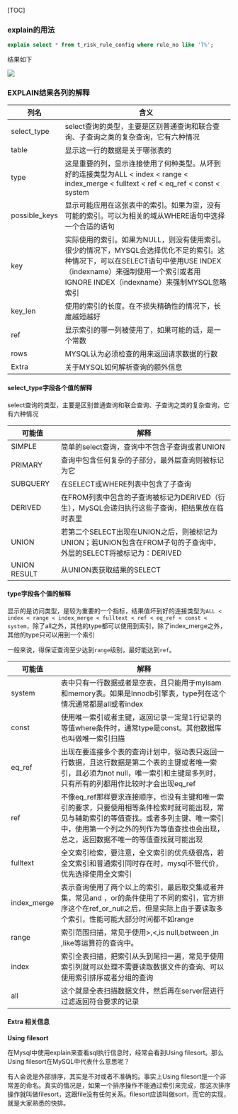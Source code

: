 [TOC]

### explain的用法

```sql
explain select * from t_risk_rule_config where rule_no like 'T%';
```

结果如下

![](http://ww3.sinaimg.cn/large/006tNc79gy1g4nuvifjm4j30op01cdfr.jpg)

### EXPLAIN结果各列的解释

| 列名          | 含义                                                         |
| ------------- | ------------------------------------------------------------ |
| select_type   | select查询的类型，主要是区别普通查询和联合查询、子查询之类的复杂查询，它有六种情况 |
| table         | 显示这一行的数据是关于哪张表的                               |
| type          | 这是重要的列，显示连接使用了何种类型。从坏到好的连接类型为ALL < index < range < index_merge < fulltext < ref < eq_ref < const < system |
| possible_keys | 显示可能应用在这张表中的索引。如果为空，没有可能的索引。可以为相关的域从WHERE语句中选择一个合适的语句 |
| key           | 实际使用的索引。如果为NULL，则没有使用索引。很少的情况下，MYSQL会选择优化不足的索引。这种情况下，可以在SELECT语句中使用USE INDEX（indexname）来强制使用一个索引或者用IGNORE INDEX（indexname）来强制MYSQL忽略索引 |
| key_len       | 使用的索引的长度。在不损失精确性的情况下，长度越短越好       |
| ref           | 显示索引的哪一列被使用了，如果可能的话，是一个常数           |
| rows          | MYSQL认为必须检查的用来返回请求数据的行数                    |
| Extra         | 关于MYSQL如何解析查询的额外信息                              |

#### **select_type**字段各个值的解释

select查询的类型，主要是区别普通查询和联合查询、子查询之类的复杂查询，它有六种情况

| 可能值       | 解释                                                         |
| ------------ | ------------------------------------------------------------ |
| SIMPLE       | 简单的select查询，查询中不包含子查询或者UNION                |
| PRIMARY      | 查询中包含任何复杂的子部分，最外层查询则被标记为它           |
| SUBQUERY     | 在SELECT或WHERE列表中包含了子查询                            |
| DERIVED      | 在FROM列表中包含的子查询被标记为DERIVED（衍生），MySQL会递归执行这些子查询，把结果放在临时表里 |
| UNION        | 若第二个SELECT出现在UNION之后，则被标记为UNION；若UNION包含在FROM子句的子查询中，外层的SELECT将被标记为：DERIVED |
| UNION RESULT | 从UNION表获取结果的SELECT                                    |

#### **type**字段各个值的解释

显示的是访问类型，是较为重要的一个指标，结果值坏到好的连接类型为`ALL < index < range < index_merge < fulltext < ref < eq_ref < const < system`，除了all之外，其他的type都可以使用到索引，除了index_merge之外，其他的type只可以用到一个索引

一般来说，得保证查询至少达到`range`级别，最好能达到`ref`。

| 可能值      | 解释                                                         |
| ----------- | ------------------------------------------------------------ |
| system      | 表中只有一行数据或者是空表，且只能用于myisam和memory表。如果是Innodb引擎表，type列在这个情况通常都是all或者index |
| const       | 使用唯一索引或者主键，返回记录一定是1行记录的等值where条件时，通常type是const。其他数据库也叫做唯一索引扫描 |
| eq_ref      | 出现在要连接多个表的查询计划中，驱动表只返回一行数据，且这行数据是第二个表的主键或者唯一索引，且必须为not null，唯一索引和主键是多列时，只有所有的列都用作比较时才会出现eq_ref |
| ref         | 不像eq_ref那样要求连接顺序，也没有主键和唯一索引的要求，只要使用相等条件检索时就可能出现，常见与辅助索引的等值查找。或者多列主键、唯一索引中，使用第一个列之外的列作为等值查找也会出现，总之，返回数据不唯一的等值查找就可能出现 |
| fulltext    | 全文索引检索，要注意，全文索引的优先级很高，若全文索引和普通索引同时存在时，mysql不管代价，优先选择使用全文索引 |
| index_merge | 表示查询使用了两个以上的索引，最后取交集或者并集，常见and ，or的条件使用了不同的索引，官方排序这个在ref_or_null之后，但是实际上由于要读取多个索引，性能可能大部分时间都不如range |
| range       | 索引范围扫描，常见于使用>,<,is null,between ,in ,like等运算符的查询中。 |
| index       | 索引全表扫描，把索引从头到尾扫一遍，常见于使用索引列就可以处理不需要读取数据文件的查询、可以使用索引排序或者分组的查询 |
| all         | 这个就是全表扫描数据文件，然后再在server层进行过滤返回符合要求的记录 |

#### Extra 相关信息

**Using** **filesort**

在Mysql中使用explain来查看sql执行信息时，经常会看到Using filesort。那么Using filesort在MySQL中代表什么意思呢？

有人会说是外部排序，其实是不对或者不准确的。事实上Using filesort是一个非常差的命名。真实的情况是，如果一个排序操作不能通过索引来完成，那这次排序操作就叫做filesort，这跟file没有任何关系。filesort应该叫做sort，而它的实现，就是大家熟悉的快排。